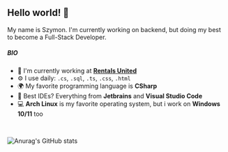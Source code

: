 ## Hello world! 👋

My name is Szymon. I'm currently working on backend, but doing my best to become a Full-Stack Developer.

##### BIO

- 🏢 I'm currently working at **[Rentals United](https://rentalsunited.com/)**
- ⚙️ I use daily: `.cs`, `.sql`, `.ts`, `.css`, `.html`
- 🌍 My favorite programming language is **CSharp**
- 📝 Best IDEs? Everything from **Jetbrains** and **Visual Studio Code**
- 💻 **Arch Linux** is my favorite operating system, but i work on **Windows 10/11** too

<br>

![Anurag's GitHub stats](https://github-readme-stats.vercel.app/api?username=oreze&show_icons=true&theme=dracula)
